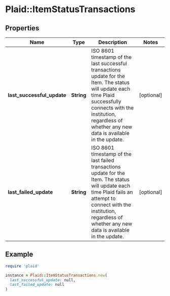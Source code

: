 # Plaid::ItemStatusTransactions

## Properties

| Name | Type | Description | Notes |
| ---- | ---- | ----------- | ----- |
| **last_successful_update** | **String** | ISO 8601 timestamp of the last successful transactions update for the Item. The status will update each time Plaid successfully connects with the institution, regardless of whether any new data is available in the update. | [optional] |
| **last_failed_update** | **String** | ISO 8601 timestamp of the last failed transactions update for the Item. The status will update each time Plaid fails an attempt to connect with the institution, regardless of whether any new data is available in the update. | [optional] |

## Example

```ruby
require 'plaid'

instance = Plaid::ItemStatusTransactions.new(
  last_successful_update: null,
  last_failed_update: null
)
```

